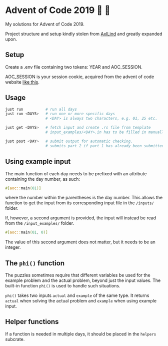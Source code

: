 # Advent of Code 2019 :christmas_tree: :crab:

My solutions for Advent of Code 2019.

Project structure and setup kindly stolen from [AxlLind](https://github.com/AxlLind) and greatly expanded upon.

## Setup

Create a .env file containing two tokens: YEAR and AOC_SESSION.

AOC_SESSION is your session cookie, acquired from the advent of code website [like this](https://github.com/wimglenn/advent-of-code-wim/issues/1).

## Usage

```sh
just run          # run all days
just run <DAYS>   # run one or more specific days
                  # <DAY> is always two characters, e.g. 01, 25 etc.

just get <DAYS>   # fetch input and create .rs file from template
                  # input_examples/<DAY>.in has to be filled in manually

just post <DAY>   # submit output for automatic checking.
                  # submits part 2 if part 1 has already been submitted
```

## Using example input

The main function of each day needs to be prefixed with an attribute containing the day number, as such:

```rust
#[aoc::main(01)]
```

where the number within the parentheses is the day number. This allows the function to get the input from its corresponding input file in the `/inputs/` folder.

If, however, a second argument is provided, the input will instead be read from the `/input_examples/` folder.

```rust
#[aoc::main(01, 0)]
```

The value of this second argument does not matter, but it needs to be an integer.

## The `phi()` function

The puzzles sometimes require that different variables be used for the example problem and the actual problem, beyond just the input values. The built-in function `phi()` is used to handle such situations.

`phi()` takes two inputs `actual` and `example` of the same type. It returns `actual` when solving the actual problem and `example` when using example input.

## Helper functions

If a function is needed in multiple days, it should be placed in the `helpers` subcrate.
